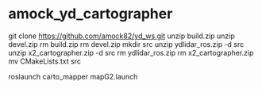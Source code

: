 # amock_yd_cartographer

git clone https://github.com/amock82/yd_ws.git
unzip build.zip
unzip devel.zip
rm build.zip
rm devel.zip
mkdir src
unzip ydlidar_ros.zip -d src
unzip x2_cartographer.zip -d src
rm ydlidar_ros.zip
rm x2_cartographer.zip
mv CMakeLists.txt src

roslaunch carto_mapper mapG2.launch
